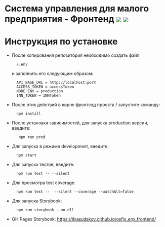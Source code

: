 # Система управления для малого предприятия - Фронтенд <a href="https://codeclimate.com/github/ilyasudakov/osfix_erp_frontend/maintainability"><img src="https://api.codeclimate.com/v1/badges/4caebb62502ad174f310/maintainability" /></a> <a href="https://codeclimate.com/github/ilyasudakov/osfix_erp_frontend/test_coverage"><img src="https://api.codeclimate.com/v1/badges/4caebb62502ad174f310/test_coverage" /></a>

# Инструкция по установке

- После копирования репозитория необходимо создать файл

        /.env

  и заполнить его следующим образом:

        API_BASE_URL = http://localhost:port
        ACCESS_TOKEN = accessToken
        NODE_ENV = production
        INN_TOKEN = INNToken

- После этих действий в корне фронтэнд проекта / запустите команду:

        npm install

- После установки зависимостей, для запуска production версии, введите:

         npm run prod

- Для запуска в режиме development, введите:

        npm start

- Для запуска тестов, введите:

        npm run test -- --silent

- Для просмотра test coverage:

        npm run test --  --silent --coverage --watchAll=false

- Для запуска Storybook:

        npm run storybook --no-dll

- GH Pages Storybook: https://ilyasudakov.github.io/osfix_erp_frontend/
